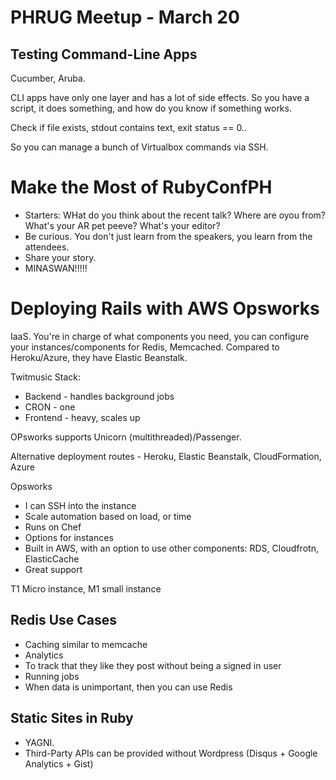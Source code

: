 # PHRUG Meetup - March 20

## Testing Command-Line Apps

Cucumber, Aruba.

CLI apps have only one layer and has a lot of side effects. So you have a script, it does something, and how do you know if something works.

Check if file exists, stdout contains text, exit status == 0..

So you can manage a bunch of Virtualbox commands via SSH.

# Make the Most of RubyConfPH

- Starters: WHat do you think about the recent talk? Where are oyou from? What's your AR pet peeve? What's your editor?
- Be curious. You don't just learn from the speakers, you learn from the attendees.
- Share your story.
- MINASWAN!!!!!

# Deploying Rails with AWS Opsworks

IaaS. You're in charge of what components you need, you can configure your instances/components for Redis, Memcached. Compared to Heroku/Azure, they have Elastic Beanstalk.

Twitmusic Stack:

- Backend - handles background jobs
- CRON - one
- Frontend - heavy, scales up

OPsworks supports Unicorn (multithreaded)/Passenger.

Alternative deployment routes - Heroku, Elastic Beanstalk, CloudFormation, Azure

Opsworks

- I can SSH into the instance
- Scale automation based on load, or time
- Runs on Chef
- Options for instances
- Built in AWS, with an option to use other components: RDS, Cloudfrotn, ElasticCache
- Great support

T1 Micro instance, M1 small instance

## Redis Use Cases

- Caching similar to memcache
- Analytics
- To track that they like they post without being a signed in user
- Running jobs
- When data is unimportant, then you can use Redis

## Static Sites in Ruby

- YAGNI.
- Third-Party APIs can be provided without Wordpress (Disqus + Google Analytics + Gist)
